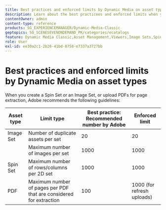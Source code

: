 ```yaml
---
title: Best practices and enforced limits by Dynamic Media on asset types
description: Learn about the best practicees and enforced limits when you create an Image Set or a Spin Set, or upload a PDF.
contentOwner: admin
content-type: reference
products: SG_EXPERIENCEMANAGER/Dynamic-Media-Classic
geptopics: SG_SCENESEVENONDEMAND_PK/categories/ecatalogs
feature: Dynamic Media Classic,Asset Management,Viewers,Image Sets,Spin Sets,eCatalog
role: User
exl-id: ee30a2c1-2b26-41bd-8758-e7337a3727bb
---
```

# Best practices and enforced limits by Dynamic Media on asset types

When you create a Spin Set or an Image Set, or upload PDFs for page extraction, Adobe recommends the following guidelines:

| Asset type | Limit type | Best practice: Recommended number by Adobe | Enforced limit |
| --- | --- | --- | --- |
| Image Set | Number of duplicate assets per set | 20 | 20 |
|  | Maximum number of images per set | 1000 | 1000 |
|Spin Set | Maximum number of rows/columns per 2D set | 1000 | 1000 |
| PDF | Maximum number of pages per PDF that are considered for extraction | 100 | 1000 (for refresh uploads) |
